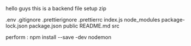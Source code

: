 hello guys this is a backend file setup zip

.env
.gitignore
.prettierignore
.prettierrc
index.js
node_modules
package-lock.json
package.json
public
README.md
src



perform : npm install --save -dev nodemon 